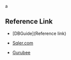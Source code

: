 a







## Reference Link

- [DBGuide](Reference link)

- [Sqler.com](http://www.sqler.com/)

- [Gurubee](http://gurubee.net/)